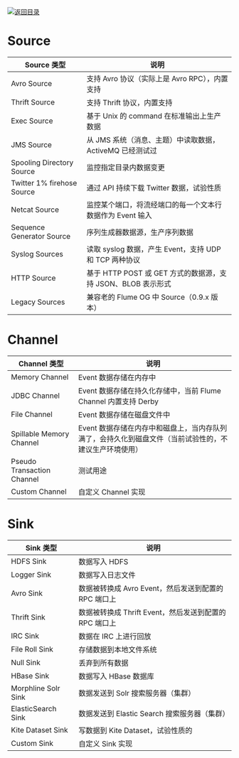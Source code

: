 [![返回目录](https://parg.co/UCb)](https://parg.co/UCH) 
 
 
# Source

| **Source 类型**            | **说明**                                                     |
| -------------------------- | ------------------------------------------------------------ |
| Avro Source                | 支持 Avro 协议（实际上是 Avro RPC），内置支持                |
| Thrift Source              | 支持 Thrift 协议，内置支持                                   |
| Exec Source                | 基于 Unix 的 command 在标准输出上生产数据                    |
| JMS Source                 | 从 JMS 系统（消息、主题）中读取数据，ActiveMQ 已经测试过     |
| Spooling Directory Source  | 监控指定目录内数据变更                                       |
| Twitter 1% firehose Source | 通过 API 持续下载 Twitter 数据，试验性质                     |
| Netcat Source              | 监控某个端口，将流经端口的每一个文本行数据作为 Event 输入    |
| Sequence Generator Source  | 序列生成器数据源，生产序列数据                               |
| Syslog Sources             | 读取 syslog 数据，产生 Event，支持 UDP 和 TCP 两种协议       |
| HTTP Source                | 基于 HTTP POST 或 GET 方式的数据源，支持 JSON、BLOB 表示形式 |
| Legacy Sources             | 兼容老的 Flume OG 中 Source（0.9.x 版本）                    |

# Channel

| **Channel 类型**           | **说明**                                                                                               |
| -------------------------- | ------------------------------------------------------------------------------------------------------ |
| Memory Channel             | Event 数据存储在内存中                                                                                 |
| JDBC Channel               | Event 数据存储在持久化存储中，当前 Flume Channel 内置支持 Derby                                        |
| File Channel               | Event 数据存储在磁盘文件中                                                                             |
| Spillable Memory Channel   | Event 数据存储在内存中和磁盘上，当内存队列满了，会持久化到磁盘文件（当前试验性的，不建议生产环境使用） |
| Pseudo Transaction Channel | 测试用途                                                                                               |
| Custom Channel             | 自定义 Channel 实现                                                                                    |

# Sink

| **Sink 类型**       | **说明**                                               |
| ------------------- | ------------------------------------------------------ |
| HDFS Sink           | 数据写入 HDFS                                          |
| Logger Sink         | 数据写入日志文件                                       |
| Avro Sink           | 数据被转换成 Avro Event，然后发送到配置的 RPC 端口上   |
| Thrift Sink         | 数据被转换成 Thrift Event，然后发送到配置的 RPC 端口上 |
| IRC Sink            | 数据在 IRC 上进行回放                                  |
| File Roll Sink      | 存储数据到本地文件系统                                 |
| Null Sink           | 丢弃到所有数据                                         |
| HBase Sink          | 数据写入 HBase 数据库                                  |
| Morphline Solr Sink | 数据发送到 Solr 搜索服务器（集群）                     |
| ElasticSearch Sink  | 数据发送到 Elastic Search 搜索服务器（集群）           |
| Kite Dataset Sink   | 写数据到 Kite Dataset，试验性质的                      |
| Custom Sink         | 自定义 Sink 实现                                       |
